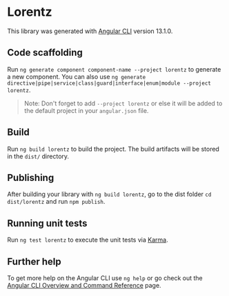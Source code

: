 # Lorentz

This library was generated with [Angular CLI](https://github.com/angular/angular-cli) version 13.1.0.

## Code scaffolding

Run `ng generate component component-name --project lorentz` to generate a new component. You can also use `ng generate directive|pipe|service|class|guard|interface|enum|module --project lorentz`.
> Note: Don't forget to add `--project lorentz` or else it will be added to the default project in your `angular.json` file. 

## Build

Run `ng build lorentz` to build the project. The build artifacts will be stored in the `dist/` directory.

## Publishing

After building your library with `ng build lorentz`, go to the dist folder `cd dist/lorentz` and run `npm publish`.

## Running unit tests

Run `ng test lorentz` to execute the unit tests via [Karma](https://karma-runner.github.io).

## Further help

To get more help on the Angular CLI use `ng help` or go check out the [Angular CLI Overview and Command Reference](https://angular.io/cli) page.
